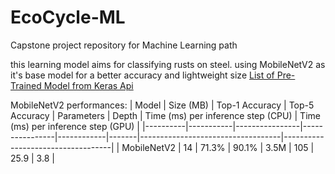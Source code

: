 # EcoCycle-ML
Capstone project repository for Machine Learning path

this learning model aims for classifying rusts on steel.
using MobileNetV2 as it's base model for a better accuracy and lightweight size
[List of Pre-Trained Model from Keras Api](https://keras.io/api/applications/)

MobileNetV2 performances:
| Model    | Size (MB) | Top-1 Accuracy | Top-5 Accuracy | Parameters | Depth | Time (ms) per inference step (CPU) | Time (ms) per inference step (GPU) |
|----------|-----------|----------------|----------------|------------|-------|-----------------------------------|-----------------------------------|
| MobileNetV2 | 14        | 71.3%          | 90.1%          | 3.5M      | 105    | 25.9                             | 3.8                               |


